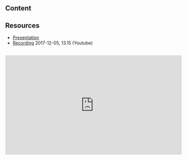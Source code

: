 ## Content


## Resources
- [Presentation](https://rawgit.com/2dv611/syllabus/master/resources/lectures/05_guest_lecture_tieto/Tieto-DeVOps-A-broader-view–on–Successfull-CD.pdf)
- [Recording](https://youtu.be/e9jdHs-IEFU?t=14m44s&list=PLSWJPPj5sKmry_AUw35ypwxNBUU9YK1K-) 2017-12-05, 13.15 (Youtube)

<br />
<iframe width="560" height="315" src="https://www.youtube.com/embed/e9jdHs-IEFU?t=14m44s&list=PLSWJPPj5sKmry_AUw35ypwxNBUU9YK1K-" frameborder="0" allowfullscreen></iframe>
